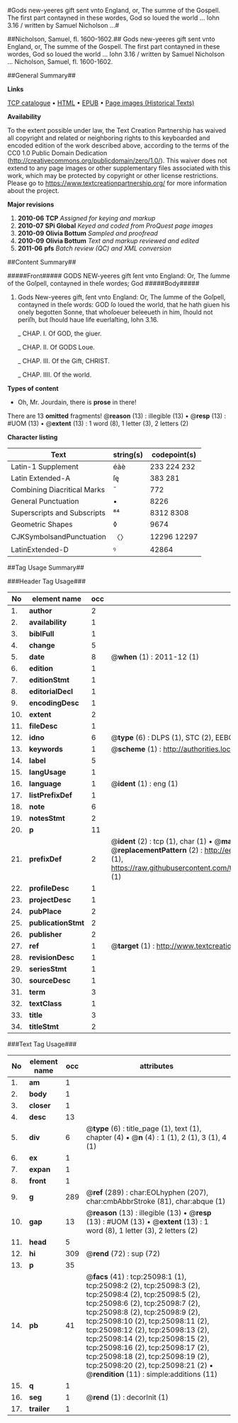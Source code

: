 #Gods new-yeeres gift sent vnto England, or, The summe of the Gospell. The first part contayned in these wordes, God so loued the world ... Iohn 3.16 / written by Samuel Nicholson ...#

##Nicholson, Samuel, fl. 1600-1602.##
Gods new-yeeres gift sent vnto England, or, The summe of the Gospell. The first part contayned in these wordes, God so loued the world ... Iohn 3.16 / written by Samuel Nicholson ...
Nicholson, Samuel, fl. 1600-1602.

##General Summary##

**Links**

[TCP catalogue](http://www.ota.ox.ac.uk/tcp/)  • 
[HTML](http://tei.it.ox.ac.uk/tcp/Texts-HTML/free/A08/A08213.html)  • 
[EPUB](http://tei.it.ox.ac.uk/tcp/Texts-EPUB/free/A08/A08213.epub) • 
[Page images (Historical Texts)](https://historicaltexts.jisc.ac.uk/eebo-22121695e)

**Availability**

To the extent possible under law, the Text Creation Partnership has waived all copyright and related or neighboring rights to this keyboarded and encoded edition of the work described above, according to the terms of the CC0 1.0 Public Domain Dedication (http://creativecommons.org/publicdomain/zero/1.0/). This waiver does not extend to any page images or other supplementary files associated with this work, which may be protected by copyright or other license restrictions. Please go to https://www.textcreationpartnership.org/ for more information about the project.

**Major revisions**

1. __2010-06__ __TCP__ *Assigned for keying and markup*
1. __2010-07__ __SPi Global__ *Keyed and coded from ProQuest page images*
1. __2010-09__ __Olivia Bottum__ *Sampled and proofread*
1. __2010-09__ __Olivia Bottum__ *Text and markup reviewed and edited*
1. __2011-06__ __pfs__ *Batch review (QC) and XML conversion*

##Content Summary##

#####Front#####
GODS NEW-yeeres gift ſent vnto England: Or, The ſumme of the Goſpell, contayned in theſe wordes; God
#####Body#####

1. Gods New-yeeres gift, ſent vnto England: Or, The ſumme of the Goſpell, contayned in theſe words: GOD ſo loued the world, that he hath giuen his onely begotten Sonne, that whoſoeuer beleeueth in him, ſhould not periſh, but ſhould haue life euerlaſting, Iohn 3.16.

    _ CHAP. I. Of GOD, the giuer.

    _ CHAP. II. Of GODS Loue.

    _ CHAP. III. Of the Gift, CHRIST.

    _ CHAP. IIII. Of the world.

**Types of content**

  * Oh, Mr. Jourdain, there is **prose** in there!

There are 13 **omitted** fragments! 
 @__reason__ (13) : illegible (13)  •  @__resp__ (13) : #UOM (13)  •  @__extent__ (13) : 1 word (8), 1 letter (3), 2 letters (2)

**Character listing**


|Text|string(s)|codepoint(s)|
|---|---|---|
|Latin-1 Supplement|éàè|233 224 232|
|Latin Extended-A|ſę|383 281|
|Combining             Diacritical Marks|̄|772|
|General Punctuation|•|8226|
|Superscripts             and Subscripts|⁸⁴|8312 8308|
|Geometric Shapes|◊|9674|
|CJKSymbolsandPunctuation|〈〉|12296 12297|
|LatinExtended-D|ꝰ|42864|

##Tag Usage Summary##

###Header Tag Usage###

|No|element name|occ|attributes|
|---|---|---|---|
|1.|__author__|2||
|2.|__availability__|1||
|3.|__biblFull__|1||
|4.|__change__|5||
|5.|__date__|8| @__when__ (1) : 2011-12 (1)|
|6.|__edition__|1||
|7.|__editionStmt__|1||
|8.|__editorialDecl__|1||
|9.|__encodingDesc__|1||
|10.|__extent__|2||
|11.|__fileDesc__|1||
|12.|__idno__|6| @__type__ (6) : DLPS (1), STC (2), EEBO-CITATION (1), OCLC (1), VID (1)|
|13.|__keywords__|1| @__scheme__ (1) : http://authorities.loc.gov/ (1)|
|14.|__label__|5||
|15.|__langUsage__|1||
|16.|__language__|1| @__ident__ (1) : eng (1)|
|17.|__listPrefixDef__|1||
|18.|__note__|6||
|19.|__notesStmt__|2||
|20.|__p__|11||
|21.|__prefixDef__|2| @__ident__ (2) : tcp (1), char (1)  •  @__matchPattern__ (2) : ([0-9\-]+):([0-9IVX]+) (1), (.+) (1)  •  @__replacementPattern__ (2) : http://eebo.chadwyck.com/downloadtiff?vid=$1&page=$2 (1), https://raw.githubusercontent.com/textcreationpartnership/Texts/master/tcpchars.xml#$1 (1)|
|22.|__profileDesc__|1||
|23.|__projectDesc__|1||
|24.|__pubPlace__|2||
|25.|__publicationStmt__|2||
|26.|__publisher__|2||
|27.|__ref__|1| @__target__ (1) : http://www.textcreationpartnership.org/docs/. (1)|
|28.|__revisionDesc__|1||
|29.|__seriesStmt__|1||
|30.|__sourceDesc__|1||
|31.|__term__|3||
|32.|__textClass__|1||
|33.|__title__|3||
|34.|__titleStmt__|2||


###Text Tag Usage###

|No|element name|occ|attributes|
|---|---|---|---|
|1.|__am__|1||
|2.|__body__|1||
|3.|__closer__|1||
|4.|__desc__|13||
|5.|__div__|6| @__type__ (6) : title_page (1), text (1), chapter (4)  •  @__n__ (4) : 1 (1), 2 (1), 3 (1), 4 (1)|
|6.|__ex__|1||
|7.|__expan__|1||
|8.|__front__|1||
|9.|__g__|289| @__ref__ (289) : char:EOLhyphen (207), char:cmbAbbrStroke (81), char:abque (1)|
|10.|__gap__|13| @__reason__ (13) : illegible (13)  •  @__resp__ (13) : #UOM (13)  •  @__extent__ (13) : 1 word (8), 1 letter (3), 2 letters (2)|
|11.|__head__|5||
|12.|__hi__|309| @__rend__ (72) : sup (72)|
|13.|__p__|35||
|14.|__pb__|41| @__facs__ (41) : tcp:25098:1 (1), tcp:25098:2 (2), tcp:25098:3 (2), tcp:25098:4 (2), tcp:25098:5 (2), tcp:25098:6 (2), tcp:25098:7 (2), tcp:25098:8 (2), tcp:25098:9 (2), tcp:25098:10 (2), tcp:25098:11 (2), tcp:25098:12 (2), tcp:25098:13 (2), tcp:25098:14 (2), tcp:25098:15 (2), tcp:25098:16 (2), tcp:25098:17 (2), tcp:25098:18 (2), tcp:25098:19 (2), tcp:25098:20 (2), tcp:25098:21 (2)  •  @__rendition__ (11) : simple:additions (11)|
|15.|__q__|1||
|16.|__seg__|1| @__rend__ (1) : decorInit (1)|
|17.|__trailer__|1||
